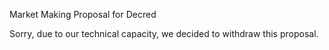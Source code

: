 Market Making Proposal for Decred


Sorry, due to our technical capacity, we decided to withdraw this proposal.